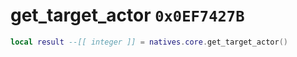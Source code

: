 # get_target_actor `0x0EF7427B`

```lua
local result --[[ integer ]] = natives.core.get_target_actor()
```